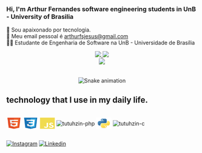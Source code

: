 ### Hi, I'm Arthur Fernandes software engineering students in UnB - University of Brasilia

💟 Sou apaixonado por tecnologia. <br>
📧 Meu email pessoal é arthurfsjesus@gmail.com<br>
🧑‍🎓 Estudante de Engenharia de Software na UnB - Universidade de Brasília


<div align="center">
  <a href="https://github.com/tutuhzin">
    <img height="150em" src="https://github-readme-stats.vercel.app/api?username=tutuhzin&count_private=true&include_all_commits=true&show_icons=true&theme=tokyonight&hide_border=true&show_owner=true"/>
    <img height="140em" src="https://github-readme-stats.vercel.app/api/top-langs/?username=tutuhzin&layout=compact&langs_count=7&theme=tokyonight&hide_border=true"/>
  </a>
</div>

<div align="center">
<img height="190em" src="http://github-profile-summary-cards.vercel.app/api/cards/profile-details?username=tutuhzin&theme=tokyonight"/> 
<br>
<br>
</div>
</div>

<div align="center">
 
  ![Snake animation](https://github.com/danielbped/danielbped/blob/output/github-contribution-grid-snake.svg)
  
</div>


## technology that I use in my daily life.

<div style="display: inline_block"><br>
  <img align="center" alt="tutuhzin-HTML" height="30" width="40" src="https://raw.githubusercontent.com/devicons/devicon/master/icons/html5/html5-original.svg">
  <img align="center" alt="tutuhzin-CSS" height="30" width="40" src="https://raw.githubusercontent.com/devicons/devicon/master/icons/css3/css3-original.svg">
  <img align="center" alt="tutuhzin-Js" height="30" width="40" src="https://raw.githubusercontent.com/devicons/devicon/master/icons/javascript/javascript-plain.svg">
  <img align="center" alt="tutuhzin-php" height="30" width="40" src="https://icongr.am/devicon/php-original.svg?size=128&color=currentColor">
  <img align="center" alt="tutuhzin-Python" height="30" width="40" src="https://raw.githubusercontent.com/devicons/devicon/master/icons/python/python-original.svg">
  <img align="center" alt="tutuhzin-c" height="30" width="40" src="https://icongr.am/devicon/c-original.svg?size=128&color=currentColor">

</div>

##
 
 [![Instagram](https://img.shields.io/badge/Instagram-E4405F?style=for-the-badge&logo=instagram&logoColor=white)](https://www.instagram.com/tutuhzinn/)
 [![Linkedin](https://img.shields.io/badge/LinkedIn-0077B5?style=for-the-badge&logo=linkedin&logoColor=white)](https://www.linkedin.com/in/arthur-fernandes-63671a221/)

